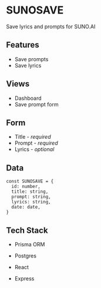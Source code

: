 # SUNOSAVE
Save lyrics and prompts for SUNO.AI


## Features
- Save prompts
- Save lyrics


## Views
- Dashboard
- Save prompt form

## Form
- Title - *required*
- Prompt - *required*
- Lyrics - *optional*

## Data
```
const SUNOSAVE = {
  id: number,
  title: string,
  prompt: string,
  lyrics: string,
  date: date,
}
```

## Tech Stack
- Prisma ORM
- Postgres

- React
- Express


